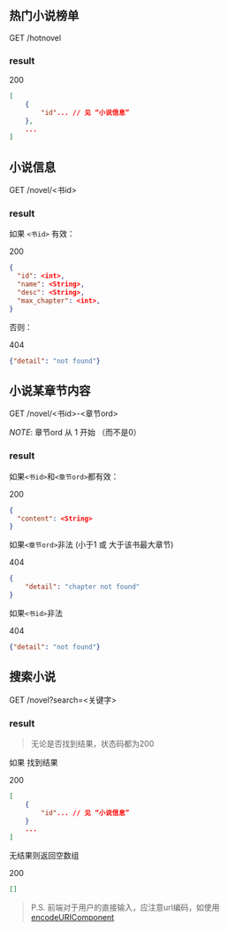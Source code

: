 

## 热门小说榜单
GET
/hotnovel

### result

200

```JSON
[
    {
        "id"... // 见 “小说信息”
    },
    ...
]
```


## 小说信息
GET
/novel/<书id>

### result
如果 `<书id>` 有效：

200

```JSON
{
  "id": <int>,
  "name": <String>,
  "desc": <String>,
  "max_chapter": <int>,
}
```

否则：

404

```JSON
{"detail": "not found"}
```

## 小说某章节内容
GET
/novel/<书id>-<章节ord>

*NOTE*: 章节ord 从 1 开始 （而不是0）

### result
如果`<书id>`和`<章节ord>`都有效：

200

```JSON
{
  "content": <String>
}
```

如果`<章节ord>`非法 (小于1 或 大于该书最大章节)

404

```JSON
{
    "detail": "chapter not found"
}
```


如果`<书id>`非法

404

```JSON
{"detail": "not found"}
```

## 搜索小说
GET
/novel?search=<关键字>

### result

> 无论是否找到结果，状态码都为200

如果 找到结果

200

```JSON
[
    {
        "id"... // 见 “小说信息”
    }
    ...
]
```

无结果则返回空数组

200

```JSON
[]
```

> P.S. 前端对于用户的直接输入，应注意url编码，如使用[encodeURIComponent]( https://developer.mozilla.org/en-US/docs/Web/JavaScript/Reference/Global_Objects/encodeURIComponent)

